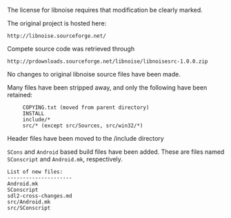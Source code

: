 The license for libnoise requires that modification be clearly marked.

The original project is hosted here:

  `http://libnoise.sourceforge.net/`

Compete source code was retrieved through

  `http://prdownloads.sourceforge.net/libnoise/libnoisesrc-1.0.0.zip`

No changes to original libnoise source files have been made.

Many files have been stripped away, and only the following have been retained:
```
     COPYING.txt (moved from parent directory)
     INSTALL
     include/*
     src/* (except src/Sources, src/win32/*)
```

Header files have been moved to the /include directory

`SCons` and `Android` based build files have been added.
These are files named `SConscript` and `Android.mk`, respectively.


```
List of new files:
---------------------
Android.mk
SConscript
sdl2-cross-changes.md
src/Android.mk
src/SConscript
```